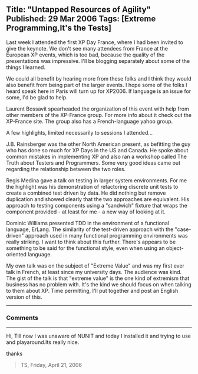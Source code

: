 Title: "Untapped Resources of Agility"
Published: 29 Mar 2006
Tags: [Extreme Programming,It's the Tests]
---
Last week I attended the first XP Day France, where I had been invited to give the keynote. We don't see many attendees from France at the European XP events, which is too bad, because the quality of the presentations was impressive. I'll be blogging separately about some of the things I learned.

We could all benefit by hearing more from these folks and I think they would also benefit from being part of the larger events. I hope some of the folks I heard speak here in Paris will turn up for XP2006. If language is an issue for some, I'd be glad to help. 

<!--more-->
Laurent Bossavit spearheaded the organization of this event with help from other members of the XP-France group.  For more info about it check out the XP-France site. The group also has a French-language yahoo group.

A few highlights, limited necessarily to sessions I attended...

J.B. Rainsberger was the other North American present, as befitting the guy who has done so much for XP Days in the US and Canada. He spoke about common mistakes in implementing XP and also ran a workshop called The Truth about Testers and Programmers. Some very good ideas came out regarding the relationship between the two roles.

Regis Medina gave a talk on testing in larger system environments. For me the highlight was his demonstration of refactoring discrete unit tests to create a combined test driven by data. He did nothing but remove duplication and showed clearly that the two approaches are equivalent. His approach to testing components using a "sandwich" fixture that wraps the component provided - at least for me - a new way of looking at it.

Dominic Williams presented TDD in the environment of a functional language, ErLang. The similarity of the test-driven approach with the "case-driven" approach used in many functional programming environments was really striking. I want to think about this further. There's appears to be something to be said for the functional style, even when using an object-oriented language.

My own talk was on the subject of "Extreme Value" and was my first ever talk in French, at least since my university days. The audience was kind. The gist of the talk is that "extreme value" is the one kind of extremism that business has no problem with. It's the kind we should focus on when talking to them about XP. Time permitting, I'll put together and post an English version of this.

---

### Comments

---

Hi,
Till now I was unaware of NUNIT and today I installed it and trying to use and playaround.Its really nice.


thanks
>TS, Friday, April 21, 2006
